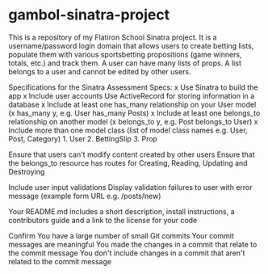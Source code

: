 # gambol-sinatra-project
This is a repository of my Flatiron School Sinatra project. It is a username/password login domain that allows users to create betting lists, populate them with various sportsbetting propositions (game winners, totals, etc.) and track them. A user can have many lists of props. A list belongs to a user and cannot be edited by other users.

Specifications for the Sinatra Assessment
Specs:
  x Use Sinatra to build the app
  x Include user accounts
    Use ActiveRecord for storing information in a database
  x Include at least one has_many relationship on your User model (x has_many y, e.g. User has_many Posts)
  x Include at least one belongs_to relationship on another model (x belongs_to y, e.g. Post belongs_to User)
  x Include more than one model class (list of model class names e.g. User, Post, Category)
      1. User
      2. BettingSlip
      3. Prop

   Ensure that users can't modify content created by other users
   Ensure that the belongs_to resource has routes for Creating, Reading, Updating and Destroying

   Include user input validations
   Display validation failures to user with error message (example form URL e.g. /posts/new)

   Your README.md includes a short description, install instructions, a contributors guide and a link to the license for your code

Confirm
   You have a large number of small Git commits
   Your commit messages are meaningful
   You made the changes in a commit that relate to the commit message
   You don't include changes in a commit that aren't related to the commit message
